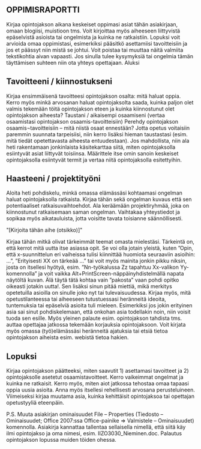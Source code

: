 ## OPPIMISRAPORTTI

Kirjaa opintojakson aikana keskeiset oppimasi asiat tähän asiakirjaan, omaan blogiisi, muistioon tms. Voit kirjoittaa myös aiheeseen liittyvistä epäselvistä asioista tai ongelmista ja kuinka ne ratkaistiin. Lopuksi voit arvioida omaa oppimistasi, esimerkiksi pääsitkö asettamiisi tavoitteisiin ja jos et päässyt niin mistä se johtui.
Voit poistaa tai muuttaa näitä valmiita tekstikohtia aivan vapaasti. Jos sinulla tulee kysymyksiä tai ongelmia tämän täyttämisen suhteen niin ota yhteys opettajaan.
Aluksi


## Tavoitteeni / kiinnostukseni

Kirjaa ensimmäisenä tavoitteesi opintojakson osalta: mitä haluat oppia. Kerro myös minkä arvosanan haluat opintojaksolta saada, kuinka paljon olet valmis tekemään töitä opintojakson eteen ja kuinka kiinnostunut olet opintojakson aiheesta? 
Taustani / aikaisempi osaamiseni (vertaa osaamistasi opintojakson osaamis-tavoitteisiin)
Perehdy opintojakson osaamis¬tavoitteisiin – mitä niistä osaat ennestään? Jotta opetus voitaisiin paremmin suunnata tarpeisiisi, niin kerro lisäksi hieman taustastasi (esim. mitä tiedät opetettavasta aiheesta entuudestaan). Jos mahdollista, niin ala heti rakentamaan jonkinlaista käsitekarttaa siitä, miten opintojaksolla esiintyvät asiat liittyvät toisiinsa. Määrittele itse omin sanoin keskeiset opintojaksolla esiintyvät termit ja vertaa niitä opintojaksolla esitettyihin.

## Haasteeni / projektityöni

Aloita heti pohdiskelu, minkä omassa elämässäsi kohtaamasi ongelman haluat opintojaksolla ratkaista. Kirjaa tähän sekä ongelman kuvaus että sen potentiaaliset ratkaisuvaihtoehdot.
Ala keräämään projektiryhmää, joka on kiinnostunut ratkaisemaan saman ongelman. Vaihtakaa yhteystiedot ja sopikaa myös aikatauluista, jotta voisitte tavata toisianne säännöllisesti.

"[Kirjoita tähän aihe (otsikko)]" 

Kirjaa tähän mitkä olivat tärkeimmät teemat omasta mielestäsi. Tärkeintä on, että kerrot mitä uutta itse asiassa opit. Se voi olla jotain yleistä, kuten ”Opin, että x-suunnittelun eri vaiheissa tulisi kiinnittää huomiota seuraaviin asioihin: ...”,  ”Erityisesti XX on tärkeää …” tai voit myös mainita jonkin pikku niksin, josta on itsellesi hyötyä, esim. ”Nn-työkalussa Zz tapahtuu Xx-valikon Yy-komennolla” ja voit vaikka Alt+PrintScreen-näppäinyhdistelmällä napata näytöltä kuvan. Älä täytä tätä kohtaa vain ”pakosta” vaan pohdi opitko oikeasti jotakin uutta!. Sen lisäksi sinun pitää miettiä, mikä merkitys opetetuilla asioilla on sinulle joko nyt tai tulevaisuudessa. 
Kirjaa myös, mitä opetustilanteessa tai aiheeseen tutustuessasi heränneitä ideoita, tuntemuksia tai epäselviä asioita tuli mieleen. Esimerkiksi jos jokin erityinen asia sai sinut pohdiskelemaan, että onkohan asia todellakin noin, niin voisit tuoda sen esille. Myös yleinen palaute esim. opintojakson tahdista tms. auttaa opettajaa jatkossa tekemään korjauksia opintojaksoon.
Voit kirjata myös omassa (työ)elämässäsi heränneitä ajatuksia tai etsiä tietoa opintojakson aiheista esim. webistä tietoa hakien.

## Lopuksi

Kirjaa opintojakson päätteeksi, miten saavutit 1) asettamasi tavoitteet ja 2) opintojaksolle asetetut osaamistavoitteet. Kerro vaikeimmat ongelmat ja kuinka ne ratkaisit. Kerro myös, miten aiot jatkossa tehostaa omaa tapaasi oppia uusia asioita. Anna myös itsellesi rehellisesti arvosana perusteluineen. Viimeiseksi kirjaa muutama asia, kuinka kehittäisit opintojaksoa tai opettajan opetustyyliä eteenpäin.

P.S. Muuta asiakirjan ominaisuudet File – Properties (Tiedosto – Ominaisuudet; Office 2007:ssa Office-painike => Valmistele – Ominaisuudet)  komennolla. Asiakirja kannattaa tallentaa sellaisella nimellä, että siitä käy ilmi opintojakso ja oma nimesi, esim. IIZO3030_Nieminen.doc. Palautus opintojakson lopussa muiden töiden ohessa.
